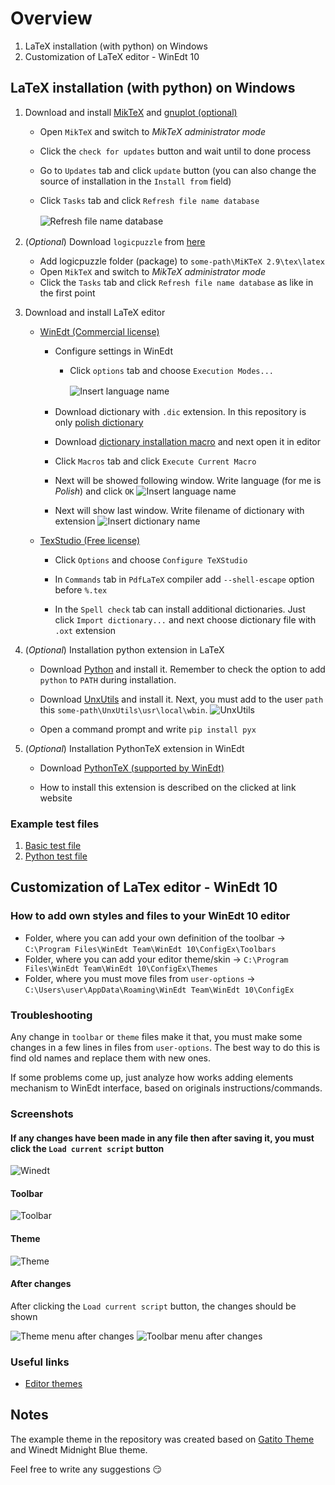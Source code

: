 # Overview

1. LaTeX installation (with python) on Windows
2. Customization of LaTeX editor - WinEdt 10

## LaTeX installation (with python) on Windows

1. Download and install [MikTeX](https://miktex.org/download) and [gnuplot (optional)](https://sourceforge.net/projects/gnuplot/files/gnuplot/5.2.8/)
   - Open `MikTeX` and switch to *MikTeX administrator mode*

   - Click the `check for updates` button and wait until to done process

   - Go to `Updates` tab and click `update` button (you can also change the source of installation in the `Install from` field)

   - Click `Tasks` tab and click `Refresh file name database`
      <img style="margin: 1rem auto; display: block;" src="./install/images/miktex-refresh-name-databases.png" alt="Refresh file name database">

2. (*Optional*) Download `logicpuzzle` from [here](./install/packages)
   - Add logicpuzzle folder (package) to `some-path\MiKTeX 2.9\tex\latex`
   - Open `MikTeX` and switch to *MikTeX administrator mode*
   - Click the `Tasks` tab and click `Refresh file name database` as like in the first point

3. Download and install LaTeX editor
   - [WinEdt (Commercial license)](https://www.winedt.com/download.html)
     - Configure settings in WinEdt

       - Click `options` tab and choose `Execution Modes...`
         <img style="margin: 1rem auto; display: block;" src="./install/images/exec-mode-winedt10.png" alt="Insert language name">

     - Download dictionary with `.dic` extension. In this repository is only [polish dictionary](./install/dictionary/pl.dic)

     - Download [dictionary installation macro](./install/dictionary/InstallDict.edt) and next open it in editor

     - Click `Macros` tab and click `Execute Current Macro`

     - Next will be showed following window. Write language (for me is *Polish*) and click `OK`
       ![Insert language name](./install/images/language-name-dict-winedt.png)

     - Next will show last window. Write filename of dictionary with extension
       ![Insert dictionary name](./install/images/dictionary-name-winedt.png)

   - [TexStudio (Free license)](https://www.texstudio.org/)
     - Click `Options` and choose `Configure TeXStudio`

     - In `Commands` tab in `PdfLaTeX` compiler add `--shell-escape` option before `%.tex`

     - In the `Spell check` tab can install additional dictionaries. Just click `Import dictionary...` and next choose dictionary file with `.oxt` extension

4. (*Optional*) Installation python extension in LaTeX
   - Download [Python](https://www.python.org/downloads/) and install it. Remember to check the option to add `python` to `PATH` during installation.

   - Download [UnxUtils](https://sourceforge.net/projects/unxutils/) and install it. Next, you must add to the user `path` this `some-path\UnxUtils\usr\local\wbin`.
     ![UnxUtils](./install/images/unx-utils-path.png)

   - Open a command prompt and write `pip install pyx`


5. (*Optional*) Installation PythonTeX extension in WinEdt
   - Download [PythonTeX (supported by WinEdt)](http://www.winedt.org/config/menus/PythonTeX.html)

   - How to install this extension is described on the clicked at link website

### Example test files

1. [Basic test file](./install/test-files/basic-test-file.tex)
2. [Python test file](./install/test-files/python-intersecting-rings.tex)


## Customization of LaTex editor - WinEdt 10

### How to add own styles and files to your WinEdt 10 editor

- Folder, where you can add your own definition of the toolbar &#8594; `C:\Program Files\WinEdt Team\WinEdt 10\ConfigEx\Toolbars`
- Folder, where you can add your editor theme/skin &#8594; `C:\Program Files\WinEdt Team\WinEdt 10\ConfigEx\Themes`
- Folder, where you must move files from `user-options` &#8594; `C:\Users\user\AppData\Roaming\WinEdt Team\WinEdt 10\ConfigEx`

### Troubleshooting

Any change in `toolbar` or `theme` files make it that, you must make some changes in a few lines in files from `user-options`.
The best way to do this is find old names and replace them with new ones.

If some problems come up, just analyze how works adding elements mechanism to WinEdt interface, based on originals instructions/commands.

### Screenshots

#### If any changes have been made in any file then after saving it, you must click the `Load current script` button
![Winedt](./winedt/images/winedt-changes-click.png)

#### Toolbar

![Toolbar](./winedt/images/toolbar-winedt.png)

#### Theme

![Theme](./winedt/images/theme-winedt.png)

#### After changes

After clicking the `Load current script` button, the changes should be shown

![Theme menu after changes](./winedt/images/theme-menu-after-changes-winedt.png)
![Toolbar menu after changes](./winedt/images/toolbar-menu-after-changes-winedt.png)

### Useful links

- [Editor themes](https://atomcorp.github.io/themes/)

## Notes

The example theme in the repository was created based on [Gatito Theme](https://github.com/pawelgrzybek/gatito-theme) and Winedt Midnight Blue theme.

Feel free to write any suggestions :smirk:

